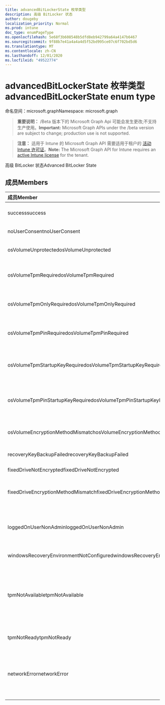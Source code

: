 ```yaml
---
title: advancedBitLockerState 枚举类型
description: 高级 BitLocker 状态
author: dougeby
localization_priority: Normal
ms.prod: intune
doc_type: enumPageType
ms.openlocfilehash: 5e68f3b608548b5dfd8eb942799a64a4147b6467
ms.sourcegitcommit: 9f88b7e41a4a4a4d5f52bd995ce07c6f702bd5d6
ms.translationtype: MT
ms.contentlocale: zh-CN
ms.lasthandoff: 12/01/2020
ms.locfileid: "49522774"
---
```

# <a name="advancedbitlockerstate-enum-type"></a><span data-ttu-id="0022e-103">advancedBitLockerState 枚举类型</span><span class="sxs-lookup"><span data-stu-id="0022e-103">advancedBitLockerState enum type</span></span>

<span data-ttu-id="0022e-104">命名空间：microsoft.graph</span><span class="sxs-lookup"><span data-stu-id="0022e-104">Namespace: microsoft.graph</span></span>

> <span data-ttu-id="0022e-105">**重要说明：** /Beta 版本下的 Microsoft Graph Api 可能会发生更改;不支持生产使用。</span><span class="sxs-lookup"><span data-stu-id="0022e-105">**Important:** Microsoft Graph APIs under the /beta version are subject to change; production use is not supported.</span></span>

> <span data-ttu-id="0022e-106">**注意：** 适用于 Intune 的 Microsoft Graph API 需要适用于租户的 [活动 Intune 许可证](https://go.microsoft.com/fwlink/?linkid=839381)。</span><span class="sxs-lookup"><span data-stu-id="0022e-106">**Note:** The Microsoft Graph API for Intune requires an [active Intune license](https://go.microsoft.com/fwlink/?linkid=839381) for the tenant.</span></span>

<span data-ttu-id="0022e-107">高级 BitLocker 状态</span><span class="sxs-lookup"><span data-stu-id="0022e-107">Advanced BitLocker State</span></span>

## <a name="members"></a><span data-ttu-id="0022e-108">成员</span><span class="sxs-lookup"><span data-stu-id="0022e-108">Members</span></span>
|<span data-ttu-id="0022e-109">成员</span><span class="sxs-lookup"><span data-stu-id="0022e-109">Member</span></span>|<span data-ttu-id="0022e-110">值</span><span class="sxs-lookup"><span data-stu-id="0022e-110">Value</span></span>|<span data-ttu-id="0022e-111">说明</span><span class="sxs-lookup"><span data-stu-id="0022e-111">Description</span></span>|
|:---|:---|:---|
|<span data-ttu-id="0022e-112">success</span><span class="sxs-lookup"><span data-stu-id="0022e-112">success</span></span>|<span data-ttu-id="0022e-113">0</span><span class="sxs-lookup"><span data-stu-id="0022e-113">0</span></span>|<span data-ttu-id="0022e-114">高级 BitLocker 状态成功</span><span class="sxs-lookup"><span data-stu-id="0022e-114">Advanced BitLocker State Success</span></span>|
|<span data-ttu-id="0022e-115">noUserConsent</span><span class="sxs-lookup"><span data-stu-id="0022e-115">noUserConsent</span></span>|<span data-ttu-id="0022e-116">1 </span><span class="sxs-lookup"><span data-stu-id="0022e-116">1</span></span>|<span data-ttu-id="0022e-117">用户永远不同意加密</span><span class="sxs-lookup"><span data-stu-id="0022e-117">User never gave consent for Encryption</span></span>|
|<span data-ttu-id="0022e-118">osVolumeUnprotected</span><span class="sxs-lookup"><span data-stu-id="0022e-118">osVolumeUnprotected</span></span>|<span data-ttu-id="0022e-119">2 </span><span class="sxs-lookup"><span data-stu-id="0022e-119">2</span></span>|<span data-ttu-id="0022e-120">检测到未受保护的 OS 卷</span><span class="sxs-lookup"><span data-stu-id="0022e-120">Unprotected OS Volume was detected</span></span>|
|<span data-ttu-id="0022e-121">osVolumeTpmRequired</span><span class="sxs-lookup"><span data-stu-id="0022e-121">osVolumeTpmRequired</span></span>|<span data-ttu-id="0022e-122">4 </span><span class="sxs-lookup"><span data-stu-id="0022e-122">4</span></span>|<span data-ttu-id="0022e-123">TPM 不用于保护 OS 卷，但策略是必需的</span><span class="sxs-lookup"><span data-stu-id="0022e-123">TPM not used for protection of OS volume, but is required by policy</span></span>|
|<span data-ttu-id="0022e-124">osVolumeTpmOnlyRequired</span><span class="sxs-lookup"><span data-stu-id="0022e-124">osVolumeTpmOnlyRequired</span></span>|<span data-ttu-id="0022e-125">8 </span><span class="sxs-lookup"><span data-stu-id="0022e-125">8</span></span>|<span data-ttu-id="0022e-126">仅 TPM 保护未用于 OS 卷，但策略是必需的</span><span class="sxs-lookup"><span data-stu-id="0022e-126">TPM only protection not used for OS volume, but is required by policy</span></span>|
|<span data-ttu-id="0022e-127">osVolumeTpmPinRequired</span><span class="sxs-lookup"><span data-stu-id="0022e-127">osVolumeTpmPinRequired</span></span>|<span data-ttu-id="0022e-128">16 </span><span class="sxs-lookup"><span data-stu-id="0022e-128">16</span></span>|<span data-ttu-id="0022e-129">TPM + PIN 保护不用于 OS 卷，但策略要求</span><span class="sxs-lookup"><span data-stu-id="0022e-129">TPM+PIN protection not used for OS volume, but is required by policy</span></span>|
|<span data-ttu-id="0022e-130">osVolumeTpmStartupKeyRequired</span><span class="sxs-lookup"><span data-stu-id="0022e-130">osVolumeTpmStartupKeyRequired</span></span>|<span data-ttu-id="0022e-131">32</span><span class="sxs-lookup"><span data-stu-id="0022e-131">32</span></span>|<span data-ttu-id="0022e-132">TPM + 启动密钥保护不用于 OS 卷，但策略要求</span><span class="sxs-lookup"><span data-stu-id="0022e-132">TPM+Startup Key protection not used for OS volume, but is required by policy</span></span>|
|<span data-ttu-id="0022e-133">osVolumeTpmPinStartupKeyRequired</span><span class="sxs-lookup"><span data-stu-id="0022e-133">osVolumeTpmPinStartupKeyRequired</span></span>|<span data-ttu-id="0022e-134">64</span><span class="sxs-lookup"><span data-stu-id="0022e-134">64</span></span>|<span data-ttu-id="0022e-135">TPM + PIN + 启动密钥不用于 OS 卷，但策略是必需的</span><span class="sxs-lookup"><span data-stu-id="0022e-135">TPM+PIN+Startup Key not used for OS volume, but is required by policy</span></span>|
|<span data-ttu-id="0022e-136">osVolumeEncryptionMethodMismatch</span><span class="sxs-lookup"><span data-stu-id="0022e-136">osVolumeEncryptionMethodMismatch</span></span>|<span data-ttu-id="0022e-137">128</span><span class="sxs-lookup"><span data-stu-id="0022e-137">128</span></span>|<span data-ttu-id="0022e-138">OS 卷的加密方法与策略设置的不同</span><span class="sxs-lookup"><span data-stu-id="0022e-138">Encryption method of OS Volume is different than that set by policy</span></span>|
|<span data-ttu-id="0022e-139">recoveryKeyBackupFailed</span><span class="sxs-lookup"><span data-stu-id="0022e-139">recoveryKeyBackupFailed</span></span>|<span data-ttu-id="0022e-140">256</span><span class="sxs-lookup"><span data-stu-id="0022e-140">256</span></span>|<span data-ttu-id="0022e-141">恢复密钥备份失败</span><span class="sxs-lookup"><span data-stu-id="0022e-141">Recovery key backup failed</span></span>|
|<span data-ttu-id="0022e-142">fixedDriveNotEncrypted</span><span class="sxs-lookup"><span data-stu-id="0022e-142">fixedDriveNotEncrypted</span></span>|<span data-ttu-id="0022e-143">512</span><span class="sxs-lookup"><span data-stu-id="0022e-143">512</span></span>|<span data-ttu-id="0022e-144">固定驱动器未加密</span><span class="sxs-lookup"><span data-stu-id="0022e-144">Fixed Drive not encrypted</span></span>|
|<span data-ttu-id="0022e-145">fixedDriveEncryptionMethodMismatch</span><span class="sxs-lookup"><span data-stu-id="0022e-145">fixedDriveEncryptionMethodMismatch</span></span>|<span data-ttu-id="0022e-146">1024</span><span class="sxs-lookup"><span data-stu-id="0022e-146">1024</span></span>|<span data-ttu-id="0022e-147">固定驱动器的加密方法与策略设置不同</span><span class="sxs-lookup"><span data-stu-id="0022e-147">Encryption method of Fixed Drive is different than that set by policy</span></span>|
|<span data-ttu-id="0022e-148">loggedOnUserNonAdmin</span><span class="sxs-lookup"><span data-stu-id="0022e-148">loggedOnUserNonAdmin</span></span>|<span data-ttu-id="0022e-149">2048</span><span class="sxs-lookup"><span data-stu-id="0022e-149">2048</span></span>|<span data-ttu-id="0022e-150">登录用户是非管理员的。这需要将 "AllowStandardUserEncryption" 策略设置为1</span><span class="sxs-lookup"><span data-stu-id="0022e-150">Logged on user is non-admin. This requires “AllowStandardUserEncryption” policy set to 1</span></span>|
|<span data-ttu-id="0022e-151">windowsRecoveryEnvironmentNotConfigured</span><span class="sxs-lookup"><span data-stu-id="0022e-151">windowsRecoveryEnvironmentNotConfigured</span></span>|<span data-ttu-id="0022e-152">4096</span><span class="sxs-lookup"><span data-stu-id="0022e-152">4096</span></span>|<span data-ttu-id="0022e-153">未配置 WinRE</span><span class="sxs-lookup"><span data-stu-id="0022e-153">WinRE is not configured</span></span>|
|<span data-ttu-id="0022e-154">tpmNotAvailable</span><span class="sxs-lookup"><span data-stu-id="0022e-154">tpmNotAvailable</span></span>|<span data-ttu-id="0022e-155">8192</span><span class="sxs-lookup"><span data-stu-id="0022e-155">8192</span></span>|<span data-ttu-id="0022e-156">TPM 对 BitLocker 不可用。</span><span class="sxs-lookup"><span data-stu-id="0022e-156">TPM is not available for BitLocker.</span></span> <span data-ttu-id="0022e-157">这意味着 TPM 不存在，或者设置了 TPM 不可用注册表替代，或者主机 OS 位于便携/罗马盘上</span><span class="sxs-lookup"><span data-stu-id="0022e-157">This means TPM is not present, or TPM unavailable registry override is set or host OS is on portable/rome-able drive</span></span>|
|<span data-ttu-id="0022e-158">tpmNotReady</span><span class="sxs-lookup"><span data-stu-id="0022e-158">tpmNotReady</span></span>|<span data-ttu-id="0022e-159">16384</span><span class="sxs-lookup"><span data-stu-id="0022e-159">16384</span></span>|<span data-ttu-id="0022e-160">TPM 尚未准备好用于 BitLocker</span><span class="sxs-lookup"><span data-stu-id="0022e-160">TPM is not ready for BitLocker</span></span>|
|<span data-ttu-id="0022e-161">networkError</span><span class="sxs-lookup"><span data-stu-id="0022e-161">networkError</span></span>|<span data-ttu-id="0022e-162">32768</span><span class="sxs-lookup"><span data-stu-id="0022e-162">32768</span></span>|<span data-ttu-id="0022e-163">网络不可用。</span><span class="sxs-lookup"><span data-stu-id="0022e-163">Network not available.</span></span> <span data-ttu-id="0022e-164">这是恢复密钥备份所必需的。</span><span class="sxs-lookup"><span data-stu-id="0022e-164">This is required for recovery key backup.</span></span> <span data-ttu-id="0022e-165">此报告适用于支持驱动器加密的设备</span><span class="sxs-lookup"><span data-stu-id="0022e-165">This is reported for Drive Encryption capable devices</span></span>|




